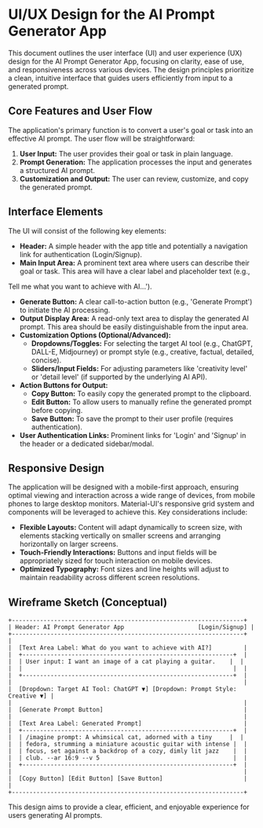 # UI/UX Design for the AI Prompt Generator App

This document outlines the user interface (UI) and user experience (UX) design for the AI Prompt Generator App, focusing on clarity, ease of use, and responsiveness across various devices. The design principles prioritize a clean, intuitive interface that guides users efficiently from input to a generated prompt.

## Core Features and User Flow

The application's primary function is to convert a user's goal or task into an effective AI prompt. The user flow will be straightforward:

1.  **User Input:** The user provides their goal or task in plain language.
2.  **Prompt Generation:** The application processes the input and generates a structured AI prompt.
3.  **Customization and Output:** The user can review, customize, and copy the generated prompt.

## Interface Elements

The UI will consist of the following key elements:

*   **Header:** A simple header with the app title and potentially a navigation link for authentication (Login/Signup).
*   **Main Input Area:** A prominent text area where users can describe their goal or task. This area will have a clear label and placeholder text (e.g., 

Tell me what you want to achieve with AI...').
*   **Generate Button:** A clear call-to-action button (e.g., 'Generate Prompt') to initiate the AI processing.
*   **Output Display Area:** A read-only text area to display the generated AI prompt. This area should be easily distinguishable from the input area.
*   **Customization Options (Optional/Advanced):**
    *   **Dropdowns/Toggles:** For selecting the target AI tool (e.g., ChatGPT, DALL-E, Midjourney) or prompt style (e.g., creative, factual, detailed, concise).
    *   **Sliders/Input Fields:** For adjusting parameters like 'creativity level' or 'detail level' (if supported by the underlying AI API).
*   **Action Buttons for Output:**
    *   **Copy Button:** To easily copy the generated prompt to the clipboard.
    *   **Edit Button:** To allow users to manually refine the generated prompt before copying.
    *   **Save Button:** To save the prompt to their user profile (requires authentication).
*   **User Authentication Links:** Prominent links for 'Login' and 'Signup' in the header or a dedicated sidebar/modal.

## Responsive Design

The application will be designed with a mobile-first approach, ensuring optimal viewing and interaction across a wide range of devices, from mobile phones to large desktop monitors. Material-UI's responsive grid system and components will be leveraged to achieve this. Key considerations include:

*   **Flexible Layouts:** Content will adapt dynamically to screen size, with elements stacking vertically on smaller screens and arranging horizontally on larger screens.
*   **Touch-Friendly Interactions:** Buttons and input fields will be appropriately sized for touch interaction on mobile devices.
*   **Optimized Typography:** Font sizes and line heights will adjust to maintain readability across different screen resolutions.

## Wireframe Sketch (Conceptual)

```
+------------------------------------------------------------------+
| Header: AI Prompt Generator App                     [Login/Signup] |
+------------------------------------------------------------------+
|
|  [Text Area Label: What do you want to achieve with AI?]         |
|  +------------------------------------------------------------+  |
|  | User input: I want an image of a cat playing a guitar.    |  |
|  |                                                            |  |
|  +------------------------------------------------------------+  |
|                                                                  |
|  [Dropdown: Target AI Tool: ChatGPT ▼] [Dropdown: Prompt Style: Creative ▼] |
|                                                                  |
|  [Generate Prompt Button]                                        |
|                                                                  |
|  [Text Area Label: Generated Prompt]                             |
|  +------------------------------------------------------------+  |
|  | /imagine prompt: A whimsical cat, adorned with a tiny     |  |
|  | fedora, strumming a miniature acoustic guitar with intense |  |
|  | focus, set against a backdrop of a cozy, dimly lit jazz    |  |
|  | club. --ar 16:9 --v 5                                      |  |
|  +------------------------------------------------------------+  |
|                                                                  |
|  [Copy Button] [Edit Button] [Save Button]                       |
|
+------------------------------------------------------------------+
```

This design aims to provide a clear, efficient, and enjoyable experience for users generating AI prompts.

